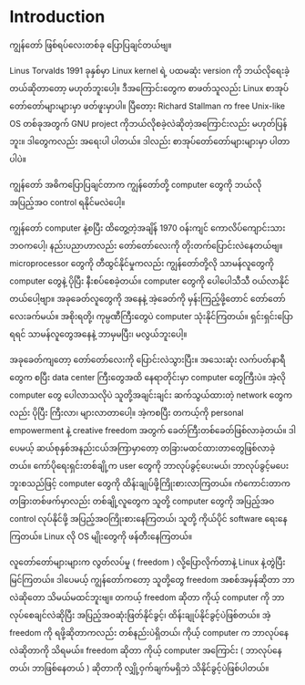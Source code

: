 # Introduction

ကျွန်တော် ဖြစ်ရပ်လေးတစ်ခု ပြောပြချင်တယ်ဗျ။

Linus Torvalds 1991 ခုနှစ်မှာ Linux kernel ရဲ့ ပထမဆုံး version ကို ဘယ်လိုရေးခဲ့တယ်ဆိုတာတော့ မဟုတ်ဘူးပေါ့။ ဒီအကြောင်းတွေက စာဖတ်သူလည်း Linux စာအုပ်တော်တော်များများမှာ ဖတ်ဖူးမှာပါ။ ပြီတော့း Richard Stallman က free Unix-like OS တစ်ခုအတွက် GNU project ကိုဘယ်လိုစခဲ့လဲဆိုတဲ့အကြောင်းလည်း မဟုတ်ပြန်ဘူး။ ဒါတွေကလည်း အရေးပါ ပါတယ်။ ဒါလည်း စာအုပ်တော်တော်များများမှာ ပါတာပါပဲ။

ကျွန်တော် အဓိကပြောပြချင်တာက ကျွန်တော်တို့ computer တွေကို ဘယ်လို အပြည့်အဝ control ရနိုင်မလဲပေါ့။

ကျွန်တော် computer နဲ့စပြီး ထိတွေ့တဲ့အချိန် 1970 ဝန်းကျင် ကောလိပ်ကျောင်းသားဘဝကပေါ့၊ နည်းပညာဟာလည်း တော်တော်လေးကို တိုးတက်ပြောင်းလဲနေတယ်ဗျ။ microprocessor တွေကို တီထွင်နိုင်မှုကလည်း ကျွန်တော်တို့လို သာမန်လူတွေကို computer တွေနဲ့ ပိုပြီး နီးစပ်စေခဲ့တယ်။ computer တွေကို ပေါပေါသီသီ ဝယ်လာနိုင်တယ်ပေါ့ဗျာ။ အခုခေတ်လူတွေကို အနေနဲ့ အဲ့ခေတ်ကို မှန်းကြည့်ဖို့တောင် တော်တော်လေးခက်မယ်။ အစိုးရတို့၊ ကုမ္ပဏီကြီးတွေပဲ computer သုံးနိုင်ကြတယ်။ ရှင်းရှင်းပြောရရင် သာမန်လူတွေအနေနဲ့ ဘာမှမပြီး၊ မလွယ်ဘူးပေါ့။

အခုခေတ်ကျတော့ တော်တော်လေးကို ပြောင်းလဲသွားပြီး။ အသေးဆုံး လက်ပတ်နာရီတွေက စပြီး data center ကြီးတွေအထိ နေရာတိုင်းမှာ computer တွေကြီးပဲ။ အဲ့လို computer တွေ ပေါလာသလိုပဲ သူတို့အချင်းချင်း ဆက်သွယ်ထားတဲ့ network တွေကလည်း ပိုပြီး ကြီးလာ၊ များလာတာပေါ့။ အဲ့ကစပြီး တကယ့်ကို personal empowerment နဲ့ creative freedom အတွက် ခေတ်ကြီးတစ်ခေတ်ဖြစ်လာခဲ့တယ်။ ဒါပေမယ့် ဆယ်စုနှစ်အနည်းငယ်အကြာမှာတော့ တခြားမထင်ထားတာတွေဖြစ်လာခဲ့တယ်။ ကော်ပိုရေးရှင်းတစ်ချို့က user တွေကို ဘာလုပ်ခွင့်ပေးမယ်၊ ဘာလုပ်ခွင့်မပေးဘူးစသည်ဖြင့် computer တွေကို ထိန်းချုပ်ဖို့ကြိုးစားလာကြတယ်။ ကံကောင်းတာက တခြားတစ်ဖက်မှာလည်း တစ်ချို့လူတွေက သူတို့ computer တွေကို အပြည့်အဝ control လုပ်နိုင်ဖို့ အပြည့်အဝကြိုးစားနေကြတယ်၊ သူတို့ ကိုယ်ပိုင် software ရေးနေကြတယ်။ Linux လို OS မျိုးတွေကို ဖန်တီးနေကြတယ်။

လူတော်တော်များများက လွတ်လပ်မှု \( freedom \) လို့ပြောလိုက်တာနဲ့ Linux နဲ့တွဲပြီးမြင်ကြတယ်။ ဒါပေမယ့် ကျွန်တော်ကတော့ သူတို့တွေ freedom အစစ်အမှန်ဆိုတာ ဘာလဲဆိုတော သိမယ်မထင်ဘူးဗျ။ တကယ့် freedom ဆိုတာ ကိုယ့် computer ကို ဘာလုပ်စေချင်လဲဆိုပြီး အပြည့်အဝဆုံးဖြတ်နိုင်ခွင့်၊  ထိန်းချုပ်နိုင်ခွင့်ပဲဖြစ်တယ်။ အဲ့ freedom ကို ရဖို့ဆိုတာကလည်း တစ်နည်းပဲရှိတယ်၊ ကိုယ့် computer က ဘာလုပ်နေလဲဆိုတာကို သိရမယ်။ freedom ဆိုတာ ကိုယ့် computer အကြောင်း \( ဘာလုပ်နေတယ်၊ ဘာဖြစ်နေတယ် \) ဆိုတာကို လျှို့ဝှက်ချက်မရှိဘဲ သိနိုင်ခွင့်ပဲဖြစ်ပါတယ်။



